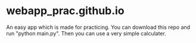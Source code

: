 # webapp_prac.github.io
An easy app which is made for practicing.
You can download this repo and run "python main.py".
Then you can use a very simple calculater.
